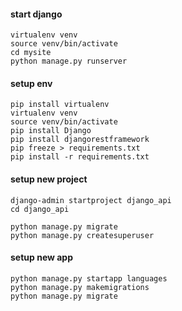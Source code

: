 #### start django   
    virtualenv venv        
    source venv/bin/activate          
    cd mysite          
    python manage.py runserver        

#### setup env  
    pip install virtualenv     
    virtualenv venv     
    source venv/bin/activate   
    pip install Django     
    pip install djangorestframework   
    pip freeze > requirements.txt    
    pip install -r requirements.txt      

#### setup new project
    django-admin startproject django_api    
    cd django_api

    python manage.py migrate
    python manage.py createsuperuser

#### setup new app
    python manage.py startapp languages
    python manage.py makemigrations
    python manage.py migrate



